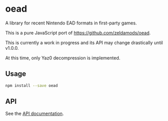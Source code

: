 # oead

A library for recent Nintendo EAD formats in first-party games.

This is a pure JavaScript port of https://github.com/zeldamods/oead.

This is currently a work in progress and its API may change drastically until
v1.0.0.

At this time, only Yaz0 decompression is implemented.

## Usage

```bash
npm install --save oead
```

## API

See the [API documentation](https://jordanbtucker.github.io/oead/globals.html).

